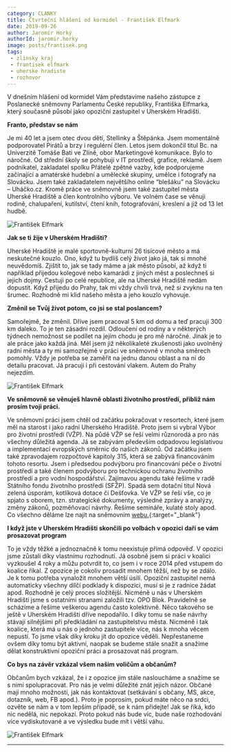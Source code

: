 ```yaml
---
category: CLANKY
title: Čtvrteční hlášení od kormidel - František Elfmark
date: 2019-09-26
author: Jaromír Horký
authorId: jaromir.horky
image: posts/frantisek.png   
tags: 
 - zlinsky kraj
 - frantisek elfmark
 - uherske hradiste
 - rozhovor
---
```


V dnešním hlášení od kormidel Vám představíme našeho zástupce z Poslanecké sněmovny Parlamentu České republiky, Františka Elfmarka, který současně působí jako opoziční zastupitel v Uherském Hradišti.

**Franto, představ se nám**

Je mi 40 let a jsem otec dvou dětí, Stellinky a Štěpánka. Jsem momentálně podporovatel Pirátů a brzy i regulérní člen. Letos jsem dokončil titul Bc. na Univerzitě Tomáše Bati ve Zlíně, obor Marketingové komunikace. Bylo to náročné. Od střední školy se pohybuji v IT prostředí, grafice, reklamě. Jsem podnikatel, zakladatel spolku Přátelé zpětné vazby, kde podporujeme začínající a amatérské hudební a umělecké skupiny, umělce i fotografy na Slovácku. Jsem také zakladatelem největšího online “blešáku” na Slovácku – Uháčko.cz.  Kromě práce ve sněmovně jsem také zastupitel města Uherské Hradiště a člen kontrolního výboru. Ve volném čase se věnuji rodině, chalupaření, kutilství, čtení knih, fotografování, kreslení a již od 13 let hudbě.

![František Elfmark](https://zlinsky.pirati.cz/assets/img/posts/frantisek2.jpg)

**Jak se ti žije v Uherském Hradišti?**

Uherské Hradiště je malé sportovně-kulturní 26 tisícové město a má neskutečné kouzlo. Ono, když tu bydlíš celý život jako já, tak si mnohé neuvědomíš. Zjištít to, jak se tady máme a jak město působí, až když ti například přijedou kolegové nebo kamarádi z jiných měst a poslechneš si jejich dojmy. Cestuji po celé republice, ale na Uherské Hradiště nedám dopustit. Když přijedu do Prahy, tak mi vždy chvíli trvá, než si zvyknu na ten šrumec. Rozhodně mi klid našeho města a jeho kouzlo vyhovuje.

**Změnil se Tvůj život potom, co jsi se stal poslancem?**

Samořejmě, že změnil. Dříve jsem pracoval 5 km od domu a teď pracuji 300 km daleko. To je ten zásadní rozdíl. Odloučení od rodiny a v některých týdnech nemožnost se podílet na jejím chodu je pro mě náročné. Jinak je to ale práce jako každá jiná. Měl jsem již několikaleté zkušenosti jako uvolněný radní města a ty mi samozřejmě v práci ve sněmovně v mnoha směrech pomohly. Vždy je potřeba se zaměřit na jednu danou oblast a na ní do detailu pracovat. Já pracuji i při cestování vlakem. Autem do Prahy nejezdím.

![František Elfmark](https://zlinsky.pirati.cz/assets/img/posts/frantisek1.jpg)

**Ve sněmovně se věnuješ hlavně oblasti životního prostředí, přibliž nám prosím tvoji práci.**

Ve sněmovní práci jsem chtěl od začátku pokračovat v resortech, které jsem měl na starost i jako radní Uherského Hradiště. Proto jsem si vybral Výbor pro životní prostředí (VŽP). Na půdě VŽP se řeší velmi různorodá a pro nás všechny důležitá agenda. Já se zabývám především odpadovou legislativou a implementací evropských směrnic do našich zákonů. Od začátku jsem také zpravodajem rozpočtové kapitoly 315, která se zabývá financováním tohoto resortu. Jsem i předsedou podvýboru pro financování péče o životní prostředí a také členem podvýboru pro technickou ochranu životního prostředí a pro vodní hospodářství. Zajímavou agendu také řešíme v radě Státního fondu životního prostředí (SFŽP). Spadá sem dotační titul Nová zelená úsporám, kotlíková dotace či Dešťovka. Ve VŽP se řeší vše, co je spjato s oborem, tzn. strategické dokumenty, výsledné zprávy a analýzy, změny zákonů, pozměňovací návrhy. Řešíme semináře, kulaté stoly apod. Co všechno děláme lze najít na sněmovním [webu.](http://www.psp.cz/sqw/hp.sqw?k=4600){:target="_blank"}

**I když jste v Uherském Hradišti skončili po volbách v opozici daří se vám prosazovat program**

To je vždy těžké a jednoznačně k tomu neexistuje přímá odpověď. V opozici jsme zůstali díky vlastnímu rozhodnutí. Já osobně jsem si práci v koalici vyzkoušel 4 roky a můžu potvrdit to, co jsem i v roce 2014 před vstupem do koalice říkal. Z opozice je cokoliv prosadit mnohem těžší, než by se zdálo. Je k tomu potřeba vynaložit mnohem větší úsilí. Opoziční zastupitel nemá automaticky všechny dílčí podklady k dispozici, musí si je z radnice žádat apod.  Rozhodně je celý proces složitější. Nicméně u nás v Uherském Hradišti jsme s ostatními stranami založili tzv. OPO Blok. Pravidelně se scházíme a řešíme veškerou agendu často kolektivně. Něco takového se ještě v Uherském Hradišti dříve nepodařilo. I díky tomu se naše návrhy stávají silnějšími při předkládání na zastupitelstvu města. Nicméně i tak koalice, která má u nás o jednoho zastupitele více, nás k mnoha věcem nepustí. To jsme však díky kroku jít do opozice věděli. Nepřestaneme ovšem díky tomu být aktivní, naopak se budeme stále snažit a snažíme dělat konstruktivní opoziční práci a prosazovat náš program.

**Co bys na závěr vzkázal všem našim voličům a občanům?**

Občanům bych vzkázal, že i z opozice jim stále nasloucháme a snažíme se s nimi spolupracovat. Pro nás je velmi důležité znát jejich názor. Občané mají mnoho možností, jak nás kontaktovat (setkávání s občany, MS, akce, dotazník, web, FB apod.). Proto je poprosím, pokud máte něco na srdci, ozvěte se nám a v tom lepším případě, se k nám přidejte! Jak se říká, kdo nic nedělá, nic nepokazí. Proto pokud nás bude víc, bude naše rozhodování více vydiskutované a ve výsledku bude mít i větší váhu.

![František Elfmark](https://zlinsky.pirati.cz/assets/img/posts/frantisek3.jpg)

---
